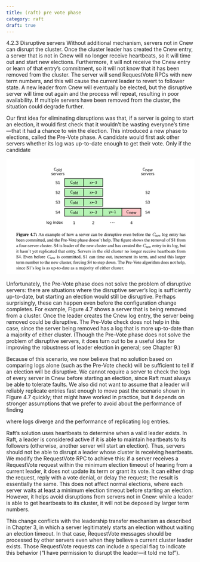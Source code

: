 ```yaml
---
title: (raft) pre vote phase
category: raft
draft: true
---
```


4.2.3 Disruptive servers
Without additional mechanism, servers not in Cnew can disrupt the cluster. Once the cluster leader has created the Cnew entry, a server that is not in Cnew will no longer receive heartbeats, so it will time out and start new elections. Furthermore, it will not receive the Cnew entry or learn of that entry’s commitment, so it will not know that it has been removed from the cluster. The server will send RequestVote RPCs with new term numbers, and this will cause the current leader to revert to follower state. A new leader from Cnew will eventually be elected, but the disruptive server will time out again and the process will repeat, resulting in poor availability. If multiple servers have been removed from the cluster, the situation could degrade further.

Our first idea for eliminating disruptions was that, if a server is going to start an election, it would first check that it wouldn’t be wasting everyone’s time—that it had a chance to win the election. This introduced a new phase to elections, called the Pre-Vote phase. A candidate would first ask other servers whether its log was up-to-date enough to get their vote. Only if the candidate

![](/asserts/raft-pre-vote.png)

Unfortunately, the Pre-Vote phase does not solve the problem of disruptive servers: there are situations where the disruptive server’s log is sufficiently up-to-date, but starting an election would still be disruptive. Perhaps surprisingly, these can happen even before the configuration change completes. For example, Figure 4.7 shows a server that is being removed from a cluster. Once the leader creates the Cnew log entry, the server being removed could be disruptive. The Pre-Vote check does not help in this case, since the server being removed has a log that is more up-to-date than a majority of either cluster. (Though the Pre-Vote phase does not solve the problem of disruptive servers, it does turn out to be a useful idea for improving the robustness of leader election in general; see Chapter 9.)

Because of this scenario, we now believe that no solution based on comparing logs alone (such as the Pre-Vote check) will be sufficient to tell if an election will be disruptive. We cannot require a server to check the logs of every server in Cnew before starting an election, since Raft must always be able to tolerate faults. We also did not want to assume that a leader will reliably replicate entries fast enough to move past the scenario shown in Figure 4.7 quickly; that might have worked in practice, but it depends on stronger assumptions that we prefer to avoid about the performance of finding

where logs diverge and the performance of replicating log entries.

Raft’s solution uses heartbeats to determine when a valid leader exists. In Raft, a leader is
considered active if it is able to maintain heartbeats to its followers (otherwise, another server will start an election). Thus, servers should not be able to disrupt a leader whose cluster is receiving heartbeats. We modify the RequestVote RPC to achieve this: if a server receives a RequestVote request within the minimum election timeout of hearing from a current leader, it does not update its term or grant its vote. It can either drop the request, reply with a vote denial, or delay the request; the result is essentially the same. This does not affect normal elections, where each server waits at least a minimum election timeout before starting an election. However, it helps avoid disruptions from servers not in Cnew: while a leader is able to get heartbeats to its cluster, it will not be deposed by larger term numbers.

This change conflicts with the leadership transfer mechanism as described in Chapter 3, in which a server legitimately starts an election without waiting an election timeout. In that case, RequestVote messages should be processed by other servers even when they believe a current cluster leader exists. Those RequestVote requests can include a special flag to indicate this behavior (“I have permission to disrupt the leader—it told me to!”).
